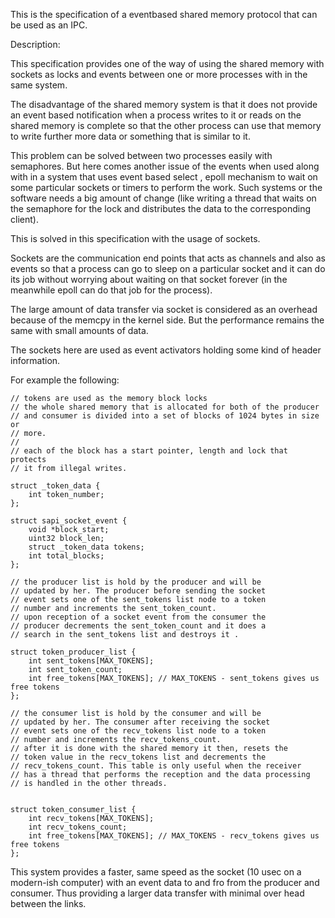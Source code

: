 This is the specification of a eventbased shared memory protocol that can be used as an IPC.

Description:

This specification provides one of the way of using the shared memory with sockets as locks and events between one or more processes
with in the same system.

The disadvantage of the shared memory system is that it does not provide an event based notification when a process writes to it or
reads on the shared memory is complete so that the other process can use that memory to write further more data or something that
is similar to it.

This problem can be solved between two processes easily with semaphores. But here comes another issue of the events when used
along with in a system that uses event based select , epoll mechanism to wait on some particular sockets or timers to perform
the work. Such systems or the software needs a big amount of change (like writing a thread that waits on the semaphore for the
lock and distributes the data to the corresponding client).

This is solved in this specification with the usage of sockets.

Sockets are the communication end points that acts as channels and also as events so that a process can go to sleep on a particular
socket and it can do its job without worrying about waiting on that socket forever (in the meanwhile epoll can do that job for
the process).

The large amount of data transfer via socket is considered as an overhead because of the memcpy in the kernel side. But the performance
remains the same with small amounts of data.

The sockets here are used as event activators holding some kind of header information.

For example the following:

```
// tokens are used as the memory block locks
// the whole shared memory that is allocated for both of the producer
// and consumer is divided into a set of blocks of 1024 bytes in size or
// more.
//
// each of the block has a start pointer, length and lock that protects
// it from illegal writes.

struct _token_data {
    int token_number;
};

struct sapi_socket_event {
    void *block_start;
    uint32 block_len;
    struct _token_data tokens;
    int total_blocks;
};

// the producer list is hold by the producer and will be
// updated by her. The producer before sending the socket
// event sets one of the sent_tokens list node to a token
// number and increments the sent_token_count.
// upon reception of a socket event from the consumer the
// producer decrements the sent_token_count and it does a
// search in the sent_tokens list and destroys it .

struct token_producer_list {
    int sent_tokens[MAX_TOKENS];
    int sent_token_count;
    int free_tokens[MAX_TOKENS]; // MAX_TOKENS - sent_tokens gives us free tokens
};

// the consumer list is hold by the consumer and will be
// updated by her. The consumer after receiving the socket
// event sets one of the recv_tokens list node to a token
// number and increments the recv_tokens_count.
// after it is done with the shared memory it then, resets the
// token value in the recv_tokens list and decrements the
// recv_tokens_count. This table is only useful when the receiver
// has a thread that performs the reception and the data processing
// is handled in the other threads.


struct token_consumer_list {
    int recv_tokens[MAX_TOKENS];
    int recv_tokens_count;
    int free_tokens[MAX_TOKENS]; // MAX_TOKENS - recv_tokens gives us free tokens
};
```

This system provides a faster, same speed as the socket (10 usec on a modern-ish computer) with an event data to and fro from the
producer and consumer. Thus providing a larger data transfer with minimal over head between the links.
